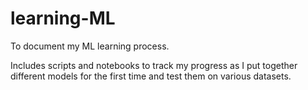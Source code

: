 # learning-ML
To document my ML learning process. 

Includes scripts and notebooks to track my progress as I put together different models for the first time and test them on various datasets. 
